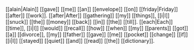 [[alain|Alain]] [[gave]] [[me]] [[an]] [[envelope]] [[on]] [[friday|Friday]] [[after]] [[work]]. [[after|After]] [[gathering]] [[my]] [[things]], [[i|I]] [[snuck]] [[the]] [[money]] [[back]] [[in]] [[the]] [[till]]. [[each|Each]] [[time]], [[i|I]] [[would]] [[recall]] [[how]] [[when]] [[my]] [[parents]] [[got]] [[a]] [[divorce]], [[my]] [[father]] [[gave]] [[me]] [[pocket]] [[change]] [[if]] [[i|I]] [[stayed]] [[quiet]] [[and]] [[read]] [[the]] [[dictionary]].